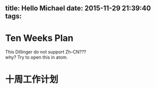 title: Hello Michael
date: 2015-11-29 21:39:40
tags:
---
Ten Weeks Plan
===
This Dillinger do not support Zh-CN???  
why?
Try to open this in atom.
# 十周工作计划
